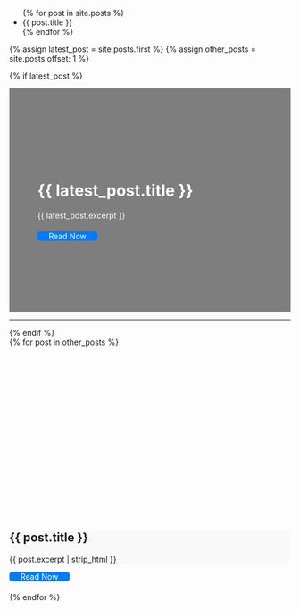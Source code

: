 <ul>
  {% for post in site.posts %}
    <li>{{ post.title }}</li>
  {% endfor %}
</ul>

{% assign latest_post = site.posts.first %}
{% assign other_posts = site.posts offset: 1 %}

<!-- Most Recent Post with Teaser Image -->
{% if latest_post %}
  <div class="splash-header" style="position: relative; text-align: left; color: white; padding: 0px;">
    <!-- Header Image (Teaser Image from the latest post) -->
    <div style="background-image: url('{{ latest_post.header.image | default: '/assets/images/default-header.jpg' }}'); 
                background-size: cover; 
                background-position: center; 
                height: 400px; 
                filter: brightness(50%);">
    </div>
    <!-- Overlay -->
    <div style="position: absolute; top: 0; left: 0; right: 0; bottom: 0; background-color: rgba(0, 0, 0, 0.5);">
      <div style="position: absolute; top: 50%; transform: translateY(-50%); padding: 0px; left: 10%; max-width: 600px;">
        <!-- Header Title -->
        <h1>{{ latest_post.title }}</h1>
        <!-- Header Excerpt -->
        <p style="margin: 10px 0;">{{ latest_post.excerpt }}</p>
        <!-- Read Now Button -->
        <div style="margin-top: 20px;">
          <a href="{{ latest_post.url }}" class="btn btn-primary" style="padding: 0px 20px; background-color: #007bff; color: white; text-decoration: none; border-radius: 5px;">
            Read Now
          </a>
        </div>
      </div>
    </div>
  </div>
  <hr>
{% endif %}

<!-- Other Posts -->
<div class="featured-posts">
  {% for post in other_posts %}
    <div class="feature-row" style="max-width: 800px; margin: 20px auto; position: relative;">
      <a href="{{ post.url }}" style="text-decoration: none;">
        <!-- Teaser Image -->
        <div style="background-image: url('{{ post.header.image | default: '/assets/images/default-header.jpg' }}'); 
                    background-size: cover; background-position: center; height: 300px; border-radius: 10px;">
        </div>
        <!-- Post Title and Excerpt -->
        <div style="padding: 0px; background: #f9f9f9; border-radius: 10px; margin-top: -20px; position: relative; z-index: 2;">
          <h2>{{ post.title }}</h2>
          <p>{{ post.excerpt | strip_html }}</p>
        </div>
      </a>
      <!-- Button -->
      <div style="margin-top: 10px;">
        <a href="{{ post.url }}" class="btn btn-primary" style="padding: 0px 20px; background-color: #007bff; color: white; text-decoration: none; border-radius: 5px;">
          Read Now
        </a>
      </div>
    </div>
  {% endfor %}
</div>
